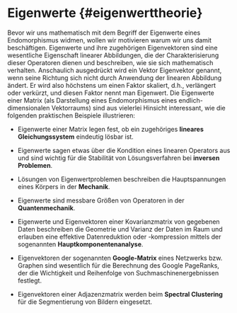 Eigenwerte {#eigenwerttheorie}
============================

Bevor wir uns mathematisch mit dem Begriff der Eigenwerte eines Endomorphismus widmen, wollen wir motivieren warum wir uns damit beschäftigen.
Eigenwerte und ihre zugehörigen Eigenvektoren sind eine wesentliche Eigenschaft linearer Abbildungen, die der Charakterisierung dieser Operatoren dienen und beschreiben, wie sie sich mathematisch verhalten.
Anschaulich ausgedrückt wird ein Vektor Eigenvektor genannt, wenn seine Richtung sich nicht durch Anwendung der linearen Abbildung ändert.
Er wird also höchstens um einen Faktor skaliert, d.h., verlängert oder verkürzt, und diesen Faktor nennt man Eigenwert.
Die Eigenwerte einer Matrix (als Darstellung eines Endomorphismus eines endlich-dimensionalen Vektorraums) sind aus vielerlei Hinsicht interessant, wie die folgenden praktischen Beispiele illustrieren:

* Eigenwerte einer Matrix legen fest, ob ein zugehöriges **lineares Gleichungssystem** eindeutig lösbar ist.

* Eigenwerte sagen etwas über die Kondition eines linearen Operators aus und sind wichtig für die Stabilität von Lösungsverfahren bei **inversen Problemen**.

* Lösungen von Eigenwertproblemen beschreiben die Hauptspannungen eines Körpers in der **Mechanik**.

* Eigenwerte sind messbare Größen von Operatoren in der **Quantenmechanik**.

* Eigenwerte und Eigenvektoren einer Kovarianzmatrix von gegebenen Daten beschreiben die Geometrie und Varianz der Daten im Raum und erlauben eine effektive Datenreduktion oder -kompression mittels der sogenannten **Hauptkomponentenanalyse**.

* Eigenvektoren der sogenannten **Google-Matrix** eines Netzwerks bzw. Graphen sind wesentlich für die Berechnung des Google PageRanks, der die Wichtigkeit und Reihenfolge von Suchmaschinenergebnissen festlegt.

* Eigenvektoren einer Adjazenzmatrix werden beim **Spectral Clustering** für die Segmentierung von Bildern eingesetzt.
